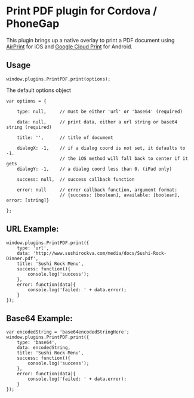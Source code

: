 Print PDF plugin for Cordova / PhoneGap
======================================================

This plugin brings up a native overlay to print a PDF document using [AirPrint](http://en.wikipedia.org/wiki/AirPrint) for iOS and [Google Cloud Print](http://www.google.com/landing/cloudprint/) for Android.

## Usage

```
window.plugins.PrintPDF.print(options);
```

The default options object
```
var options = {

	type: null, 	// must be either 'url' or 'base64' (required)

	data: null, 	// print data, either a url string or base64 string (required)

	title: '', 		// title of document

	dialogX: -1,	// if a dialog coord is not set, it defaults to -1.
					// the iOS method will fall back to center if it gets
	dialogY: -1,	// a dialog coord less than 0. (iPad only)

	success: null,	// success callback function

	error: null		// error callback function, argument format:
					// {success: [boolean], available: [boolean], error: [string]}
	
};
```

## URL Example:

```
window.plugins.PrintPDF.print({
	type: 'url',
	data: 'http://www.sushirockva.com/media/docs/Sushi-Rock-Dinner.pdf',
	title: 'Sushi Rock Menu',
	success: function(){
		console.log('success');
	},
	error: function(data){
		console.log('failed: ' + data.error);
	}
});
```

## Base64 Example:

```
var encodedString = 'base64encodedStringHere';
window.plugins.PrintPDF.print({
	type: 'base64',
	data: encodedString,
	title: 'Sushi Rock Menu',
	success: function(){
		console.log('success');
	},
	error: function(data){
		console.log('failed: ' + data.error);
	}
});
```